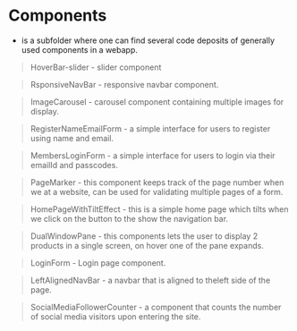# Components 
* is a subfolder where one can find several code deposits of generally used components in a webapp.
> HoverBar-slider - slider component

> RsponsiveNavBar - responsive navbar component.

> ImageCarousel - carousel component containing multiple images for display.

> RegisterNameEmailForm - a simple interface for users to register using name and email.

> MembersLoginForm - a simple interface for users to login via their emailId and passcodes.

> PageMarker - this component keeps track of the page number when we at a website, can be used for validating multiple pages of a form.

> HomePageWithTiltEffect - this is a simple home page which tilts when we click on the button to the show the navigation bar.

> DualWindowPane - this components lets the user to display 2 products in a single screen, on hover one of the pane expands.

> LoginForm - Login page component.

> LeftAlignedNavBar - a navbar that is aligned to theleft side of the page.

> SocialMediaFollowerCounter - a component that counts the number of social media visitors upon entering the site.
